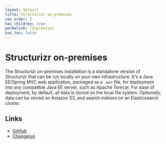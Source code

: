 ```yaml
---
layout: default
title: Structurizr on-premises
nav_order: 5
has_children: true
permalink: /onpremises
has_toc: false
---
```


# Structurizr on-premises

The Structurizr on-premises installation is a standalone version of Structurizr that can be run locally on your own infrastructure.
It's a Java EE/Spring MVC web application, packaged as a `.war` file, for deployment into any compatible Java EE server, such as Apache Tomcat.
For ease of deployment, by default, all data is stored on the local file system.
Optionally, data can be stored on Amazon S3, and search indexes on an Elasticsearch cluster.

## Links

- [GitHub](https://github.com/structurizr/onpremises)
- [Changelog](https://structurizr.com/help/changelog)

